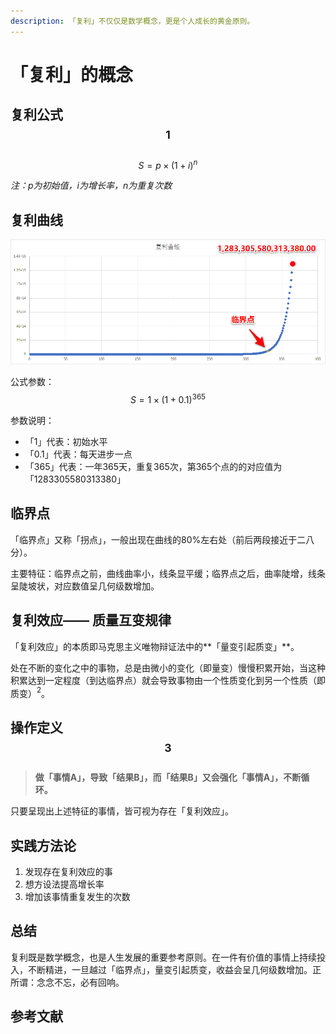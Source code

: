```yaml
---
description: 「复利」不仅仅是数学概念，更是个人成长的黄金原则。
---
```


# 「复利」的概念

## 复利公式 $$^1$$ 

$$
S=p\times  (1+i)^{n}
$$

_注：p为初始值，i为增长率，n为重复次数_

## 复利曲线

![](../.gitbook/assets/image%20%281%29.png)

公式参数：$$S=1\times  (1+0.1)^{365}$$ 

参数说明： 

* 「1」代表：初始水平
* 「0.1」代表：每天进步一点
* 「365」代表：一年365天，重复365次，第365个点的的对应值为「1283305580313380」

## 临界点

「临界点」又称「拐点」，一般出现在曲线的80%左右处（前后两段接近于二八分）。

主要特征：临界点之前，曲线曲率小，线条显平缓；临界点之后，曲率陡增，线条呈陡坡状，对应数值呈几何级数增加。

## 复利效应—— 质量互变规律

「复利效应」的本质即马克思主义唯物辩证法中的**「量变引起质变」**。

处在不断的变化之中的事物，总是由微小的变化（即量变）慢慢积累开始，当这种积累达到一定程度（到达临界点）就会导致事物由一个性质变化到另一个性质（即质变）$^2$。

## 操作定义 $$^3$$ 

> **做「事情A」，导致「结果B」，而「结果B」又会强化「事情A」，不断循环。**

只要呈现出上述特征的事情，皆可视为存在「复利效应」。

## 实践方法论

1. 发现存在复利效应的事
2. 想方设法提高增长率
3. 增加该事情重复发生的次数

## 总结

复利既是数学概念，也是人生发展的重要参考原则。在一件有价值的事情上持续投入，不断精进，一旦越过「临界点」，量变引起质变，收益会呈几何级数增加。正所谓：念念不忘，必有回响。

## 参考文献

















